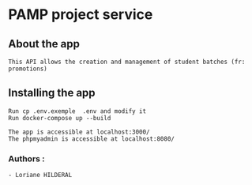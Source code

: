 #  PAMP project service

## About the app

    This API allows the creation and management of student batches (fr: promotions)


## Installing the app
    Run cp .env.exemple  .env and modify it
    Run docker-compose up --build

    The app is accessible at localhost:3000/
    The phpmyadmin is accessible at localhost:8080/

### Authors :
    - Loriane HILDERAL
